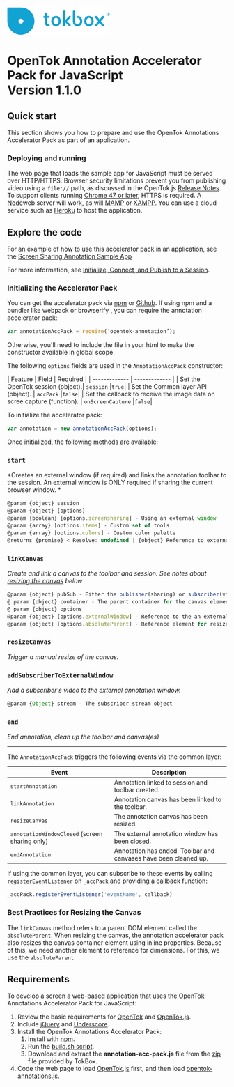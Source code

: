 ![logo](../tokbox-logo.png)

# OpenTok Annotation Accelerator Pack for JavaScript<br/>Version 1.1.0

## Quick start

This section shows you how to prepare and use the OpenTok Annotations Accelerator Pack as part of an application.

### Deploying and running

The web page that loads the sample app for JavaScript must be served over HTTP/HTTPS. Browser security limitations prevent you from publishing video using a `file://` path, as discussed in the OpenTok.js [Release Notes](https://www.tokbox.com/developer/sdks/js/release-notes.html#knownIssues). To support clients running [Chrome 47 or later](https://groups.google.com/forum/#!topic/discuss-webrtc/sq5CVmY69sc), HTTPS is required. A [Node](https://nodejs.org/en/)web server will work, as will [MAMP](https://www.mamp.info/) or [XAMPP](https://www.apachefriends.org/index.html). You can use a cloud service such as [Heroku](https://www.heroku.com/) to host the application.

## Explore the code

For an example of how to use this accelerator pack in an application, see the [Screen Sharing Annotation Sample App](https://github.com/opentok/one-to-one-screen-annotations-sample-apps/tree/master/JS)

For more information, see [Initialize, Connect, and Publish to a Session](https://tokbox.com/developer/concepts/connect-and-publish/).

### Initializing the Accelerator Pack

You can get the accelerator pack via [npm](https://www.npmjs.com/package/opentok-annotation) or [Github](https://github.com/opentok/annotation-acc-pack/blob/master/js/opentok.js-annotations/dist/opentok-annotation.js). If using npm and a bundler like webpack or browserify , you can require the annotation accelerator pack:

```javascript
var annotationAccPack = require(‘opentok-annotation’);
```
Otherwise, you'll need to include the file in your html to make the constructor available in global scope.

The following `options` fields are used in the `AnnotationAccPack` constructor:<br/>

| Feature        | Field  | Required |
| ------------- | ------------- |
| Set the OpenTok session  (object).| `session` |`true`|
| Set the Common layer API (object). | `accPack` |`false`|
| Set the callback to receive the image data on scree capture (function). | `onScreenCapture` |`false`|

To initialize the accelerator pack:

```javascript
var annotation = new annotationAccPack(options);
```

Once initialized, the following methods are available:

### `start`
*Creates an external window (if required) and links the annotation toolbar to the session.  An external window is ONLY required if sharing the current browser window. *
```javascript
@param {object} session
@param {object} [options]
@param {boolean} [options.screensharing] - Using an external window
@param {array} [options.items] - Custom set of tools
@param {array} [options.colors] - Custom color palette
@returns {promise} < Resolve: undefined | {object} Reference to external annotation window >
```

### `linkCanvas`
*Create and link a canvas to the toolbar and session.  See notes about [resizing the canvas](#resizing-canvas) below*
```javascript
@param {object} pubSub - Either the publisher(sharing) or subscriber(viewing)
@ param {object} container - The parent container for the canvas element
@ param {object} options
@param {object} [options.externalWindow] - Reference to the an external annotation window (publisher only)
@param {object} [options.absoluteParent] - Reference element for resize if other than container
```

### `resizeCanvas`
*Trigger a manual resize of the canvas.*

### `addSubscriberToExternalWindow`
*Add a subscriber's video to the external annotation window.*
```javascript
@param {Object} stream - The subscriber stream object
```

### `end`
*End annotation, clean up the toolbar and canvas(es)*

***
The `AnnotationAccPack`  triggers the following events via the common layer:

| Event        | Description  |
| ------------- | ------------- |
| `startAnnotation` | Annotation linked to session and toolbar created.|
| `linkAnnotation ` | Annotation canvas has been linked to the toolbar. |
| `resizeCanvas` | The annotation canvas has been resized. |
| `annotationWindowClosed` (screen sharing only)  | The external annotation window has been closed.|
| `endAnnotation` | Annotation has ended.  Toolbar and canvases have been cleaned up. |


If using the common layer, you can subscribe to these events by calling `registerEventListener` on  `_accPack` and providing a callback function:

```javascript
_accPack.registerEventListener('eventName', callback)
```


### Best Practices for Resizing the Canvas
<a name="resizing-canvas"></a>

The `linkCanvas` method refers to a parent DOM element called the `absoluteParent`.  When resizing the canvas, the annotation accelerator pack also resizes the canvas container element using inline properties.  Because of this, we need another element to reference for dimensions.  For this, we use the `absoluteParent`.

## Requirements

To develop a screen a web-based application that uses the OpenTok Annotations Accelerator Pack for JavaScript:

1. Review the basic requirements for [OpenTok](https://tokbox.com/developer/requirements/) and [OpenTok.js](https://tokbox.com/developer/sdks/js/#browsers).
1. Include [jQuery](https://jquery.com/) and [Underscore](http://underscorejs.org/).
1. Install the OpenTok Annotations Accelerator Pack: <ol><li>Install with [npm](https://www.npmjs.com/package/opentok-annotation).</li><li>Run the [build.sh script](./build.sh).</li><li>Download and extract the **annotation-acc-pack.js** file from the [zip](https://s3.amazonaws.com/artifact.tokbox.com/solution/rel/annotations/JS/opentok-js-annotations-1.1.0.zip) file provided by TokBox.</li></ol>
1. Code the web page to load [OpenTok.js](https://tokbox.com/developer/sdks/js/) first, and then load [opentok-annotations.js](./sample-app/public/js/components/opentok-annotation.js).
